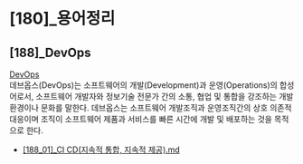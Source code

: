# [180]_용어정리
## [188]_DevOps

[DevOps](https://ko.wikipedia.org/wiki/%EB%8D%B0%EB%B8%8C%EC%98%B5%EC%8A%A4)  
    데브옵스(DevOps)는 소프트웨어의 개발(Development)과 운영(Operations)의 합성어로서, 
    소프트웨어 개발자와 정보기술 전문가 간의 소통, 협업 및 통합을 강조하는 개발 환경이나 문화를 말한다. 
    데브옵스는 소프트웨어 개발조직과 운영조직간의 상호 의존적 대응이며 조직이 소프트웨어 제품과 서비스를 빠른 시간에 개발 및 배포하는 것을 목적으로 한다.

- [[188_01]_CI CD(지속적 통합, 지속적 제공).md](%5B188_01%5D_CI%20CD(지속적%20통합,%20지속적%20제공).md) 

